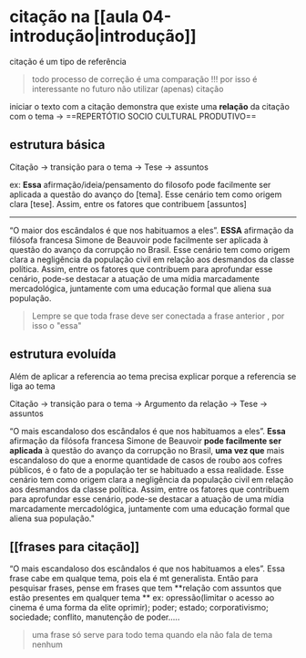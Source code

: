 # citação na [[aula 04-introdução|introdução]]
citação é um tipo de referência 
> todo processo de correção é uma comparação !!! por isso é interessante no futuro não utilizar (apenas) citação

iniciar o texto com a citação demonstra que existe uma **relação** da citação com o tema -> ==REPERTÓTIO SOCIO CULTURAL PRODUTIVO==

## estrutura básica

Citação -> transição para o tema -> Tese -> assuntos

ex: **Essa** afirmação/ideia/pensamento do filosofo pode facilmente ser aplicada  a questão do avanço do [tema]. Esse cenário tem como origem clara [tese]. Assim, entre os fatores que contribuem [assuntos]


------

“O maior dos escândalos é que nos habituamos a eles”. **ESSA** afirmação da filósofa francesa Simone de Beauvoir pode facilmente ser aplicada  à questão do avanço da corrupção no Brasil. Esse cenário tem como origem clara a negligência da população civil em relação aos desmandos da classe política. Assim, entre os fatores que contribuem para aprofundar esse cenário, pode-se destacar a atuação de uma mídia marcadamente mercadológica, juntamente com uma educação formal que aliena sua população.

>Lempre se que toda frase deve ser conectada a frase anterior , por isso o "essa"


## estrutura evoluída

Além de aplicar a referencia ao tema precisa explicar porque a referencia se liga ao tema 

Citação -> transição para o tema -> Argumento da relação -> Tese -> assuntos

“O mais escandaloso dos escândalos é que nos habituamos a eles”. **Essa** afirmação da filósofa francesa Simone de Beauvoir **pode facilmente ser aplicada** à questão do avanço da corrupção no Brasil, **uma vez que**  mais escandaloso do que a enorme quantidade de casos de roubo aos cofres públicos, é o fato de a população ter se habituado a essa realidade. Esse cenário tem como origem clara a negligência da população civil em relação aos desmandos da classe política. Assim, entre os fatores que contribuem para aprofundar esse cenário, pode-se destacar a atuação de uma mídia marcadamente mercadológica, juntamente com uma educação formal que aliena sua população."

## [[frases para citação]]
“O mais escandaloso dos escândalos é que nos habituamos a eles”.
Essa frase cabe em qualque tema, pois ela é mt generalista.
Então para pesquisar frases, pense em frases que tem **relação com assuntos que estão presentes em qualquer tema **
ex: opressão(limitar o acesso ao cinema é uma forma da elite oprimir); poder; estado; corporativismo; sociedade; conflito, manutenção de poder.....

>uma frase só serve para todo tema quando ela não fala de tema nenhum

